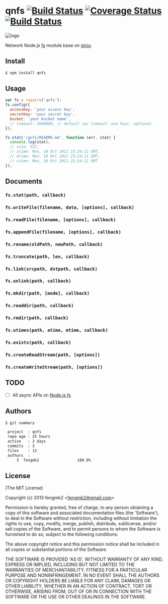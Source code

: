 qnfs [![Build Status](https://secure.travis-ci.org/fengmk2/qnfs.png)](http://travis-ci.org/fengmk2/qnfs) [![Coverage Status](https://coveralls.io/repos/fengmk2/qnfs/badge.png)](https://coveralls.io/r/fengmk2/qnfs) [![Build Status](https://drone.io/github.com/fengmk2/qnfs/status.png)](https://drone.io/github.com/fengmk2/qnfs/latest)
=======

![logo](https://raw.github.com/fengmk2/qnfs/master/logo.png)

Network Node.js [fs](http://nodejs.org/api/fs.html) module base on [qiniu](http://docs.qiniu.com/api/)

## Install

```bash
$ npm install qnfs
```

## Usage

```js
var fs = require('qnfs');
fs.config({
  accessKey: 'your access key',
  secretKey: 'your secret key',
  bucket: 'your bucket name',
  // timeout: 3600000, // default rpc timeout: one hour, optional
});

fs.stat('/qnfs/README.md', function (err, stat) {
  console.log(stat);
  // size: 527,
  // atime: Mon, 10 Oct 2011 23:24:11 GMT,
  // mtime: Mon, 10 Oct 2011 23:24:11 GMT,
  // ctime: Mon, 10 Oct 2011 23:24:11 GMT
});
```

## Documents

### `fs.stat(path, callback)`

### `fs.writeFile(filename, data, [options], callback)`

### `fs.readFile(filename, [options], callback)`

### `fs.appendFile(filename, [options], callback)`

### `fs.rename(oldPath, newPath, callback)`

### `fs.truncate(path, len, callback)`

### `fs.link(srcpath, dstpath, callback)`

### `fs.unlink(path, callback)`

### `fs.mkdir(path, [mode], callback)`

### `fs.readdir(path, callback)`

### `fs.rmdir(path, callback)`

### `fs.utimes(path, atime, mtime, callback)`

### `fs.exists(path, callback)`

### `fs.createReadStream(path, [options])`

### `fs.createWriteStream(path, [options])`

## TODO

* [ ] All async APIs on [Node.js fs](http://nodejs.org/api/fs.html)

## Authors

```bash
$ git summary 

 project  : qnfs
 repo age : 25 hours
 active   : 2 days
 commits  : 3
 files    : 13
 authors  : 
     3  fengmk2                 100.0%
```

## License 

(The MIT License)

Copyright (c) 2013 fengmk2 &lt;fengmk2@gmail.com&gt;

Permission is hereby granted, free of charge, to any person obtaining
a copy of this software and associated documentation files (the
'Software'), to deal in the Software without restriction, including
without limitation the rights to use, copy, modify, merge, publish,
distribute, sublicense, and/or sell copies of the Software, and to
permit persons to whom the Software is furnished to do so, subject to
the following conditions:

The above copyright notice and this permission notice shall be
included in all copies or substantial portions of the Software.

THE SOFTWARE IS PROVIDED 'AS IS', WITHOUT WARRANTY OF ANY KIND,
EXPRESS OR IMPLIED, INCLUDING BUT NOT LIMITED TO THE WARRANTIES OF
MERCHANTABILITY, FITNESS FOR A PARTICULAR PURPOSE AND NONINFRINGEMENT.
IN NO EVENT SHALL THE AUTHORS OR COPYRIGHT HOLDERS BE LIABLE FOR ANY
CLAIM, DAMAGES OR OTHER LIABILITY, WHETHER IN AN ACTION OF CONTRACT,
TORT OR OTHERWISE, ARISING FROM, OUT OF OR IN CONNECTION WITH THE
SOFTWARE OR THE USE OR OTHER DEALINGS IN THE SOFTWARE.
